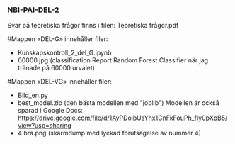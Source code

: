 ### NBI-PAI-DEL-2

Svar på teoretiska frågor finns i filen:  Teoretiska frågor.pdf

#Mappen «DEL-G» innehåller filer:
- Kunskapskontroll_2_del_G.ipynb
- 60000.jpg (classification Report Random Forest Classifier när jag tränade på 60000 urvalet)

#Mappen «DEL-VG» innehåller filer:
- Bild_en.py 
- best_model.zip (den bästa modellen med "joblib") Modellen är också sparad i Google Docs:
  https://drive.google.com/file/d/1AyPDoibUsYhx1CnFkFouPh_fIy0pXpB5/view?usp=sharing
- 4 bra.png (skärmdump med lyckad förutsägelse av nummer 4)
 

